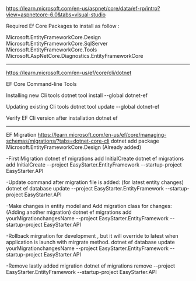 https://learn.microsoft.com/en-us/aspnet/core/data/ef-rp/intro?view=aspnetcore-6.0&tabs=visual-studio

Required Ef Core Packages to install as follow :

Microsoft.EntityFrameworkCore.Design
Microsoft.EntityFrameworkCore.SqlServer
Microsoft.EntityFrameworkCore.Tools
Microsoft.AspNetCore.Diagnostics.EntityFrameworkCore




---
https://learn.microsoft.com/en-us/ef/core/cli/dotnet

EF Core Command-line Tools

Installing new Cli tools
dotnet tool install --global dotnet-ef

Updating existing Cli tools
dotnet tool update --global dotnet-ef

Verify EF Cli version after installation
dotnet ef

----

EF Migration
https://learn.microsoft.com/en-us/ef/core/managing-schemas/migrations/?tabs=dotnet-core-cli
dotnet add package Microsoft.EntityFrameworkCore.Design (Already added)

-First Migration
dotnet ef migrations add InitialCreate
dotnet ef migrations add InitialCreate --project EasyStarter.EntityFramework --startup-project EasyStarter.API

-Update command after migration file is added: (for latest entity changes)
dotnet ef database update --project EasyStarter.EntityFramework --startup-project EasyStarter.API

-Make changes in entity model and Add migration class for changes: (Adding another migration)
dotnet ef migrations add yourMigrationchangesName --project EasyStarter.EntityFramework --startup-project EasyStarter.API

-Rollback mirgration for development , but it will override to latest when application is launch with mirgrate method.
dotnet ef database update yourMigrationchangesName --project EasyStarter.EntityFramework --startup-project EasyStarter.API


-Remove lastly added migration
dotnet ef migrations remove --project EasyStarter.EntityFramework --startup-project EasyStarter.API
